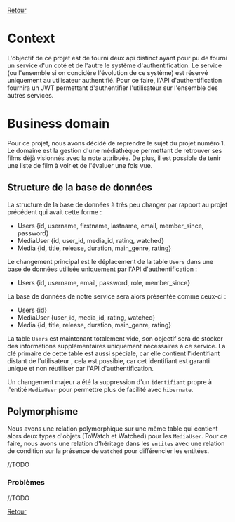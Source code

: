 [Retour](../README.md)

# Context

L'objectif de ce projet est de fourni deux api distinct ayant pour pu de fourni un service d'un coté et de l'autre le système d'authentification.
Le service (ou l'ensemble si on concidère l'évolution de ce système) est réservé uniquement au utilisateur authentifié.
Pour ce faire, l'API d'authentification fournira un JWT permettant d'authentifier l'utilisateur sur l'ensemble des autres services.

# Business domain

Pour ce projet, nous avons décidé de reprendre le sujet du projet numéro 1.
Le domaine est la gestion d'une médiathèque permettant de retrouver ses films déjà visionnés avec la note attribuée.
De plus, il est possible de tenir une liste de film à voir et de l'évaluer une fois vue.

## Structure de la base de données

La structure de la base de données à très peu changer par rapport au projet précédent qui avait cette forme :

- Users {id, username, firstname, lastname, email, member_since, password}
- MediaUser {id, user_id, media_id, rating, watched}
- Media {id, title, release, duration, main_genre, rating}

Le changement principal est le déplacement de la table `Users` dans une base de données utilisée uniquement par l'API d'authentification :

- Users {id, username, email, password, role, member_since}

La base de données de notre service sera alors présentée comme ceux-ci :

- Users {id}
- MediaUser {user_id, media_id, rating, watched}
- Media {id, title, release, duration, main_genre, rating}

La table `Users` est maintenant totalement vide, son objectif sera de stocker des informations supplémentaires uniquement nécessaires à ce service.
La clé primaire de cette table est aussi spéciale, car elle contient l'identifiant distant de l'utilisateur
, cela est possible, car cet identifiant est garanti unique et non réutiliser par l'API d'authentification.

Un changement majeur a été la suppression d'un `identifiant` propre à l'entité `MediaUser` pour permettre plus de facilité avec `hibernate`.

## Polymorphisme

Nous avons une relation polymorphique sur une même table qui contient alors deux types d'objets (ToWatch et Watched) pour les `MediaUser`.
Pour ce faire, nous avons une relation d'héritage dans les `entites` avec une relation de condition sur la présence de `watched` pour différencier les entitées.

//TODO

### Problèmes

//TODO

[Retour](../README.md)